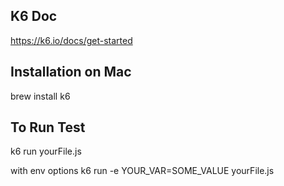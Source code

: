 ## K6 Doc
https://k6.io/docs/get-started

## Installation on Mac
brew install k6

## To Run Test
k6 run yourFile.js

with env options
k6 run -e YOUR_VAR=SOME_VALUE yourFile.js